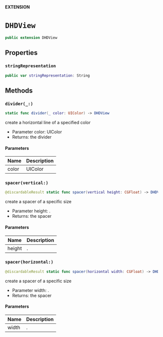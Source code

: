 **EXTENSION**

# `DHDView`
```swift
public extension DHDView
```

## Properties
### `stringRepresentation`

```swift
public var stringRepresentation: String
```

## Methods
### `divider(_:)`

```swift
static func divider(_ color: UIColor) -> DHDView
```

create a horizontal line of a specified color
- Parameter color: UIColor
- Returns: the divider

#### Parameters

| Name | Description |
| ---- | ----------- |
| color | UIColor |

### `spacer(vertical:)`

```swift
@discardableResult static func spacer(vertical height: CGFloat) -> DHDView
```

create a spacer of a specific size
- Parameter height: .
- Returns: the spacer

#### Parameters

| Name | Description |
| ---- | ----------- |
| height | . |

### `spacer(horizontal:)`

```swift
@discardableResult static func spacer(horizontal width: CGFloat) -> DHDView
```

create a spacer of a specific size
- Parameter width: .
- Returns: the spacer

#### Parameters

| Name | Description |
| ---- | ----------- |
| width | . |